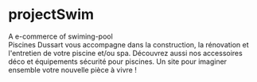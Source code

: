 # projectSwim
A e-commerce of swiming-pool  
Piscines Dussart vous accompagne dans la construction, la rénovation et l'entretien de votre piscine et/ou spa. Découvrez aussi nos accessoires déco et équipements sécurité pour piscines. Un site pour imaginer ensemble votre nouvelle pièce à vivre !
